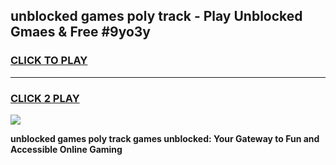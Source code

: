 
## unblocked games poly track - Play Unblocked Gmaes & Free #9yo3y
<h3>
<a href="https://news.freeplayer.one?title=unblocked_games_poly_track&ref=03M">CLICK TO PLAY</a></h3>
<hr>

<h3>
<a href="https://news.freeplayer.one?title=unblocked_games_poly_track&ref=03M">CLICK 2 PLAY</a>
  
</h3>

<a href="https://news.freeplayer.one?title=unblocked_games_poly_track&ref=03M"><img src="https://clearcache.store/games.png"></a>


**unblocked games poly track games unblocked: Your Gateway to Fun and Accessible Online Gaming**
